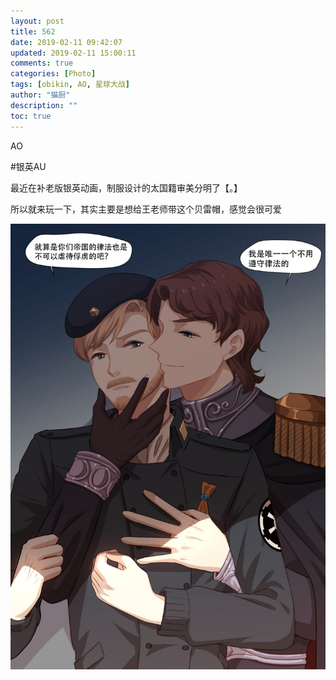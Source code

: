 ```yaml
---
layout: post
title: 562
date: 2019-02-11 09:42:07
updated: 2019-02-11 15:00:11
comments: true
categories: [Photo]
tags: [obikin, AO, 星球大战]
author: "猫厨"
description: ""
toc: true
---
```


<p>AO</p> 
<p>#银英AU</p> 
<p>最近在补老版银英动画，制服设计的太国籍审美分明了【。】</p> 
<p>所以就来玩一下，其实主要是想给王老师带这个贝雷帽，感觉会很可爱</p>

![](https://raw.githubusercontent.com/alicewish/meowchain247/master/img_cVZNdzJtQk9JV2RvNlVsWmE4SFYzNUFoVVJNZjQvZkRiM2dkaTE5OU0wZTFwMXNaaC9WR2pRPT0.jpg)